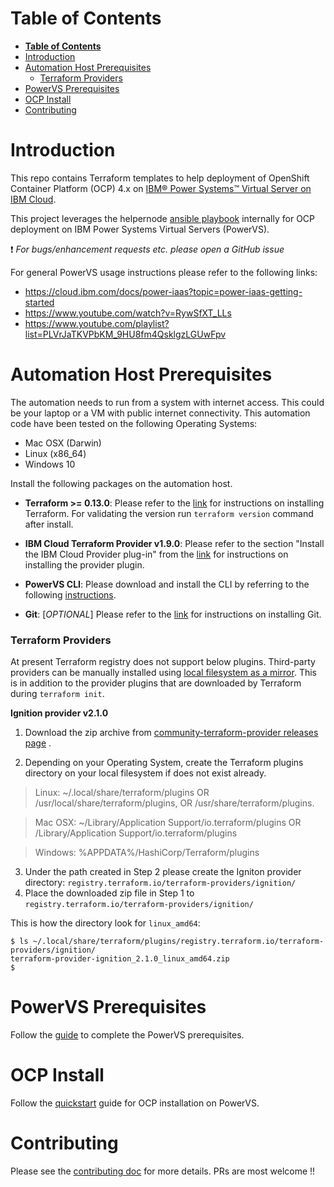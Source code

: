 # **Table of Contents**

- [**Table of Contents**](#table-of-contents)
- [Introduction](#introduction)
- [Automation Host Prerequisites](#automation-host-prerequisites)
    - [Terraform Providers](#terraform-providers)
- [PowerVS Prerequisites](#powervs-prerequisites)
- [OCP Install](#ocp-install)
- [Contributing](#contributing)


# Introduction

This repo contains Terraform templates to help deployment of OpenShift Container Platform (OCP) 4.x on [IBM® Power Systems™ Virtual Server on IBM Cloud](https://www.ibm.com/cloud/power-virtual-server).

This project leverages the helpernode [ansible playbook](https://github.com/RedHatOfficial/ocp4-helpernode) internally for OCP deployment on IBM Power Systems Virtual Servers (PowerVS).

:heavy_exclamation_mark: *For bugs/enhancement requests etc. please open a GitHub issue*

For general PowerVS usage instructions please refer to the following links:
- https://cloud.ibm.com/docs/power-iaas?topic=power-iaas-getting-started
- https://www.youtube.com/watch?v=RywSfXT_LLs
- https://www.youtube.com/playlist?list=PLVrJaTKVPbKM_9HU8fm4QsklgzLGUwFpv


# Automation Host Prerequisites

The automation needs to run from a system with internet access. This could be your laptop or a VM with public internet connectivity. This automation code have been tested on the following Operating Systems:
- Mac OSX (Darwin)
- Linux (x86_64)
- Windows 10


Install the following packages on the automation host.

- **Terraform >= 0.13.0**: Please refer to the [link](https://learn.hashicorp.com/terraform/getting-started/install.html) for instructions on installing Terraform. For validating the version run `terraform version` command after install.

- **IBM Cloud Terraform Provider v1.9.0**: Please refer to the section "Install the IBM Cloud Provider plug-in" from the [link](https://cloud.ibm.com/docs/terraform?topic=terraform-getting-started#install) for instructions on installing the provider plugin.

- **PowerVS CLI**: Please download and install the CLI by referring to the following [instructions](https://cloud.ibm.com/docs/power-iaas-cli-plugin?topic=power-iaas-cli-plugin-power-iaas-cli-reference).

- **Git**: [*OPTIONAL*] Please refer to the [link](https://git-scm.com/book/en/v2/Getting-Started-Installing-Git) for instructions on installing Git.

### Terraform Providers

At present Terraform registry does not support below plugins. Third-party providers can be manually installed using [local filesystem as a mirror](https://www.terraform.io/docs/commands/cli-config.html#filesystem_mirror). This is in addition to the provider plugins that are downloaded by Terraform during `terraform init`.

**Ignition provider v2.1.0**

1. Download the zip archive from [community-terraform-provider releases page](https://github.com/community-terraform-providers/terraform-provider-ignition/releases/tag/v2.1.0) .

2. Depending on your Operating System, create the Terraform plugins directory on your local filesystem if does not exist already.

> Linux: ~/.local/share/terraform/plugins OR /usr/local/share/terraform/plugins, OR /usr/share/terraform/plugins.

> Mac OSX: ~/Library/Application Support/io.terraform/plugins OR /Library/Application Support/io.terraform/plugins

> Windows: %APPDATA%/HashiCorp/Terraform/plugins

3. Under the path created in Step 2 please create the Igniton provider directory: `registry.terraform.io/terraform-providers/ignition/`
4. Place the downloaded zip file in Step 1 to `registry.terraform.io/terraform-providers/ignition/`

This is how the directory look for `linux_amd64`:
```
$ ls ~/.local/share/terraform/plugins/registry.terraform.io/terraform-providers/ignition/
terraform-provider-ignition_2.1.0_linux_amd64.zip
$
```
# PowerVS Prerequisites

Follow the [guide](docs/ocp_prereqs_powervs.md) to complete the PowerVS prerequisites.

# OCP Install

Follow the [quickstart](docs/quickstart.md) guide for OCP installation on PowerVS.


# Contributing
Please see the [contributing doc](https://github.com/ocp-power-automation/ocp4-upi-powervs/blob/master/CONTRIBUTING.md) for more details.
PRs are most welcome !!
